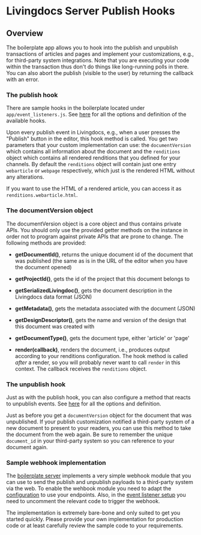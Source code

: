 # Livingdocs Server Publish Hooks

## Overview

The boilerplate app allows you to hook into the publish and unpublish transactions of articles and pages and implement your customizations, e.g., for third-party system integrations. Note that you are executing your code within the transaction thus don't do things like long-running polls in there. You can also abort the publish (visible to the user) by returning the callback with an error.

### The publish hook

There are sample hooks in the boilerplate located under `app/event_listeners.js`. See [here](../server-configuration/channel-config.html#hooks) for all the options and definition of the available hooks.

Upon every publish event in Livingdocs, e.g., when a user presses the "Publish" button in the editor, this hook method is called.
You get two parameters that your custom implementation can use: the `documentVersion` which contains all information about the document and the `renditions` object which contains all rendered renditions that you defined for your channels. By default the `renditions` object will contain just one entry `webarticle` or `webpage` respectively, which just is the rendered HTML without any alterations.

If you want to use the HTML of a rendered article, you can access it as `renditions.webarticle.html`.

### The documentVersion object

The documentVersion object is a core object and thus contains private APIs. You should only use the provided getter methods on the instance in order not to program against private APIs that are prone to change. The following methods are provided:

* **getDocumentId()**, returns the unique document id of the document that was published (the same as is in the URL of the editor when you have the document opened)

* **getProjectId()**, gets the id of the project that this document belongs to

* **getSerializedLivingdoc()**, gets the document description in the Livingdocs data format (JSON)

* **getMetadata()**, gets the metadata associated with the document (JSON)

* **getDesignDescriptor()**, gets the name and version of the design that this document was created with

* **getDocumentType()**, gets the document type, either 'article' or 'page'

* **render(callback)**, renders the document, i.e., produces output according to your renditions configuration. The hook method is called *after* a render, so you will probably never want to call `render` in this context. The callback receives the `renditions` object.

### The unpublish hook

Just as with the publish hook, you can also configure a method that reacts to unpublish events. See [here](../server-configuration/channel-config.html#hooks) for all the options and definition.

Just as before you get a `documentVersion` object for the document that was unpublished. If your publish customization notified a third-party system of a new document to present to your readers, you can use this method to take the document from the web again. Be sure to remember the unique `document_id` in your third-party system so you can reference to your document again.

### Sample webhook implementation

The [boilerplate server](https://github.com/upfrontIO/livingdocs-server-boilerplate) implements a very simple webhook module that you can use to send the publish and unpublish payloads to a third-party system via the web. To enable the wehbook module you need to adapt the [configuration](https://github.com/upfrontIO/livingdocs-server-boilerplate/blob/master/conf/environments/all.js) to use your endpoints. Also, in the [event listener setup](https://github.com/upfrontIO/livingdocs-server-boilerplate/blob/master/app/event_listeners.js) you need to uncomment the relevant code to trigger the webhook.

The implementation is extremely bare-bone and only suited to get you started quickly. Please provide your own implementation for production code or at least carefully review the sample code to your requirements.
